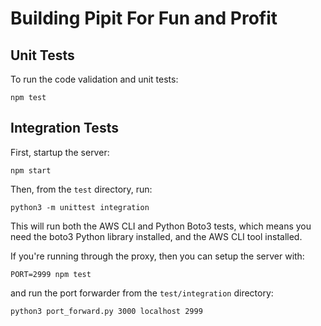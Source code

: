 # Building Pipit For Fun and Profit


## Unit Tests

To run the code validation and unit tests:

```
npm test
```


## Integration Tests

First, startup the server:

```
npm start
```

Then, from the `test` directory, run:

```
python3 -m unittest integration
```

This will run both the AWS CLI and Python Boto3 tests, which means you need
the boto3 Python library installed, and the AWS CLI tool installed.

If you're running through the proxy, then you can setup the server with:

```
PORT=2999 npm test
```

and run the port forwarder from the `test/integration` directory:

```
python3 port_forward.py 3000 localhost 2999
```
